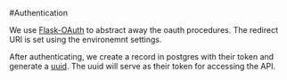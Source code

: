 
#Authentication

We use [Flask-OAuth](https://github.com/mitsuhiko/flask-oauth) to abstract away the oauth procedures.
The redirect URI is set using the environemnt settings.

After authenticating, we create a record in postgres with their token and generate a [uuid](http://en.wikipedia.org/wiki/Universally_unique_identifier).
The uuid will serve as their token for accessing the API.


